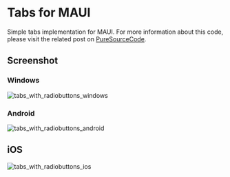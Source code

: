 # Tabs for MAUI
Simple tabs implementation for MAUI. For more information about this code, please visit the related post on [PureSourceCode](https://puresourcecode.com/dotnet/maui/create-tabbar-in-maui/).

## Screenshot

### Windows
![tabs_with_radiobuttons_windows](https://github.com/erossini/MauiTabs/assets/9497415/6885f87b-211e-44a4-b832-99f0586d8d6f)

### Android
![tabs_with_radiobuttons_android](https://github.com/erossini/MauiTabs/assets/9497415/84521ba4-48d7-4aa0-af77-2125ffe44ad1)

## iOS
![tabs_with_radiobuttons_ios](https://github.com/erossini/MauiTabs/assets/9497415/a9d1c721-6b48-45b9-b52c-317648c76f63)
